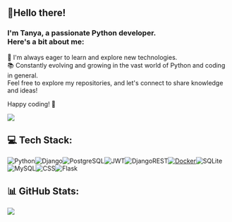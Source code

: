 ## 👋Hello there! <br> 
### I'm Tanya, a passionate Python developer. <br> Here's a bit about me:

🌱 I'm always eager to learn and explore new technologies.<br>
📚 Constantly evolving and growing in the vast world of Python and coding in general.<br>
Feel free to explore my repositories, and let's connect to share knowledge and ideas!<br>

Happy coding! 🚀

![](https://komarev.com/ghpvc/?username=kavakoza) 

## 💻 Tech Stack:
![Python](https://img.shields.io/badge/python-3670A0?style=for-the-badge&logo=python&logoColor=ffdd54)![Django](https://img.shields.io/badge/Django-092E20?style=for-the-badge&logo=django&logoColor=white)![PostgreSQL](https://img.shields.io/badge/PostgreSQL-316192?style=for-the-badge&logo=postgresql&logoColor=white)![JWT](https://img.shields.io/badge/JWT-black?style=for-the-badge&logo=JSON%20web%20tokens)![DjangoREST](https://img.shields.io/badge/DJANGO-REST-ff1709?style=for-the-badge&logo=django&logoColor=white&color=ff1709&labelColor=gray)[![Docker](https://img.shields.io/badge/Docker-1488C6?style=for-the-badge&logo=docker&logoColor=white)](https://www.docker.com/)![SQLite](https://img.shields.io/badge/SQLite-07405E?style=for-the-badge&logo=sqlite&logoColor=white)![MySQL](https://img.shields.io/badge/MySQL-00000F?style=for-the-badge&logo=mysql&logoColor=white)![CSS](https://img.shields.io/badge/CSS-239120?&style=for-the-badge&logo=css3&logoColor=white)![Flask](https://img.shields.io/badge/Flask-000000?style=for-the-badge&logo=flask&logoColor=white)

## 📊 GitHub Stats:
![](https://github-readme-stats.vercel.app/api/top-langs/?username=kavakoza&theme=tokyonight&hide_border=false&include_all_commits=true&count_private=true&layout=compact)
<!---
-->
<!---
<table center>
    <td>
         <a href="https://www.codewars.com/users/kavakoza">
      <img src="https://www.codewars.com/users/kavakoza/badges/large" alt="codewars">
    </a><br>
    </td>
  </tr>
</table>
-->
